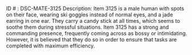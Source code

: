ID # : DSC-MATE-3125
Description: Item 3125 is a male human with spots on their face, wearing ski goggles instead of normal eyes, and a jade earring in one ear. They carry a candy stick at all times, which seems to soothe them during stressful situations. Item 3125 has a strong and commanding presence, frequently coming across as bossy or intimidating. However, it is believed that they do so in order to ensure that tasks are completed with maximum efficiency.